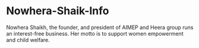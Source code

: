 # Nowhera-Shaik-Info
Nowhera Shaikh, the founder, and president of AIMEP and Heera group runs an interest-free business. Her motto is to support women empowerment and child welfare.
